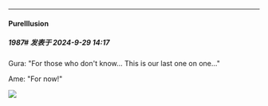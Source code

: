 ﻿
*****

####  PureIllusion  
##### 1987#       发表于 2024-9-29 14:17

Gura: "For those who don't know... This is our last one on one..."

Ame: "For now!"

<img src="https://static.saraba1st.com/image/smiley/face2017/139.png" referrerpolicy="no-referrer">

